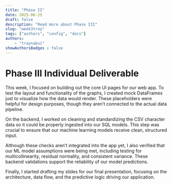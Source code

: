 ```yaml
---
title: "Phase II"
date: 2025-06-25
draft: false 
description: "Read more about Phase III"
slug: "week3tray"
tags: ["authors", "config", "docs"]
authors: 
    - "traynabui"
showAuthorsBadges : false
---
```

# Phase III Individual Deliverable
This week, I focused on building out the core UI pages for our web app. To test the layout and functionality of the graphs, I created mock DataFrames just to visualize how the data would render. These placeholders were helpful for design purposes, though they aren’t connected to the actual data pipeline.

On the backend, I worked on cleaning and standardizing the CSV character data so it could be properly ingested into our SQL models. This step was crucial to ensure that our machine learning models receive clean, structured input.

Although these checks aren’t integrated into the app yet, I also verified that our ML model assumptions were being met, including testing for multicollinearity, residual normality, and consistent variance. These backend validations support the reliability of our model predictions.

Finally, I started drafting my slides for our final presentation, focusing on the architecture, data flow, and the predictive logic driving our application.
